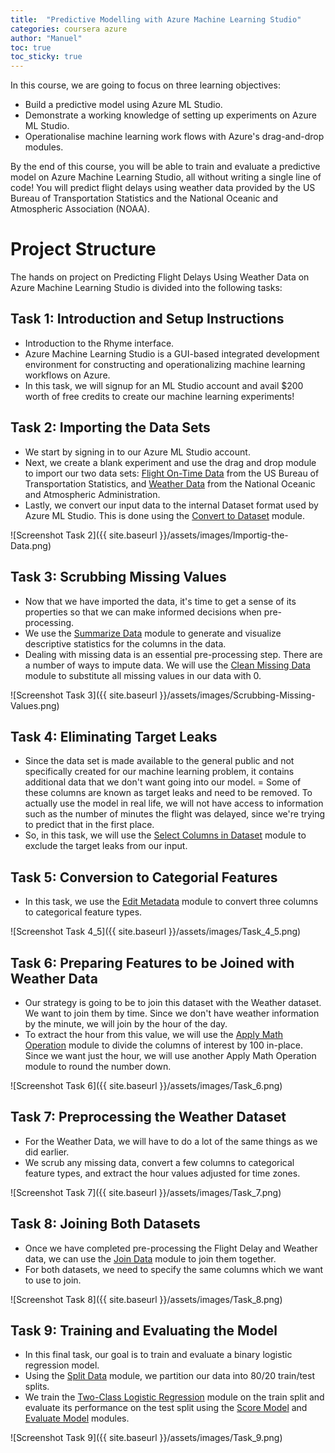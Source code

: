 ```yaml
---
title:  "Predictive Modelling with Azure Machine Learning Studio"
categories: coursera azure
author: "Manuel"
toc: true
toc_sticky: true
---
```


In this course, we are going to focus on three learning objectives:

- Build a predictive model using Azure ML Studio.
- Demonstrate a working knowledge of setting up experiments on Azure ML Studio.
- Operationalise machine learning work flows with Azure's drag-and-drop modules.

By the end of this course, you will be able to train and evaluate a predictive model on Azure Machine Learning Studio, all without writing a single line of code! You will predict flight delays using weather data provided by the US Bureau of Transportation Statistics and the National Oceanic and Atmospheric Association (NOAA).

# Project Structure

The hands on project on Predicting Flight Delays Using Weather Data on Azure Machine Learning Studio is divided into the following tasks:

## Task 1: Introduction and Setup Instructions

- Introduction to the Rhyme interface.
- Azure Machine Learning Studio is a GUI-based integrated development environment for constructing and operationalizing machine learning workflows on Azure.
- In this task, we will signup for an ML Studio account and avail $200 worth of free credits to create our machine learning experiments! 

## Task 2: Importing the Data Sets

- We start by signing in to our Azure ML Studio account.
- Next, we create a blank experiment and use the drag and drop module to import our two data sets: [Flight On-Time Data](https://www.transtats.bts.gov/ONTIME/) from the US Bureau of Transportation Statistics, and [Weather Data](https://www.ncdc.noaa.gov/cdo-web/datasets) from the National Oceanic and Atmospheric Administration.
- Lastly, we convert our input data to the internal Dataset format used by Azure ML Studio. This is done using the [Convert to Dataset](https://docs.microsoft.com/en-us/azure/machine-learning/studio-module-reference/convert-to-dataset) module.

![Screenshot Task 2]({{ site.baseurl }}/assets/images/Importig-the-Data.png)

## Task 3: Scrubbing Missing Values

- Now that we have imported the data, it's time to get a sense of its properties so that we can make informed decisions when pre-processing.
- We use the [Summarize Data](https://docs.microsoft.com/en-us/azure/machine-learning/studio-module-reference/summarize-data) module to generate and visualize descriptive statistics for the columns in the data.
- Dealing with missing data is an essential pre-processing step. There are a number of ways to impute data. We will use the [Clean Missing Data](https://docs.microsoft.com/en-us/azure/machine-learning/studio-module-reference/clean-missing-data) module to substitute all missing values in our data with 0.

![Screenshot Task 3]({{ site.baseurl }}/assets/images/Scrubbing-Missing-Values.png)

## Task 4: Eliminating Target Leaks

- Since the data set is made available to the general public and not specifically created for our machine learning problem, it contains additional data that we don't want going into our model.
= Some of these columns are known as target leaks and need to be removed. To actually use the model in real life, we will not have access to information such as the number of minutes the flight was delayed, since we're trying to predict that in the first place.
- So, in this task, we will use the [Select Columns in Dataset](https://docs.microsoft.com/en-us/azure/machine-learning/studio-module-reference/select-columns-in-dataset) module to exclude the target leaks from our input.

## Task 5: Conversion to Categorial Features

- In this task, we use the [Edit Metadata](https://docs.microsoft.com/en-us/azure/machine-learning/studio-module-reference/edit-metadata) module to convert three columns to categorical feature types.

![Screenshot Task 4_5]({{ site.baseurl }}/assets/images/Task_4_5.png)

## Task 6: Preparing Features to be Joined with Weather Data

- Our strategy is going to be to join this dataset with the Weather dataset. We want to join them by time. Since we don't have weather information by the minute, we will join by the hour of the day.
- To extract the hour from this value, we will use the [Apply Math Operation](https://docs.microsoft.com/en-us/azure/machine-learning/studio-module-reference/apply-math-operation) module to divide the columns of interest by 100 in-place. Since we want just the hour, we will use another Apply Math Operation module to round the number down.

![Screenshot Task 6]({{ site.baseurl }}/assets/images/Task_6.png)

## Task 7: Preprocessing the Weather Dataset

- For the Weather Data, we will have to do a lot of the same things as we did earlier.
- We scrub any missing data, convert a few columns to categorical feature types, and extract the hour values adjusted for time zones.

![Screenshot Task 7]({{ site.baseurl }}/assets/images/Task_7.png)

## Task 8: Joining Both Datasets

- Once we have completed pre-processing the Flight Delay and Weather data, we can use the [Join Data](https://docs.microsoft.com/en-us/azure/machine-learning/studio-module-reference/join-data) module to join them together.
- For both datasets, we need to specify the same columns which we want to use to join.

![Screenshot Task 8]({{ site.baseurl }}/assets/images/Task_8.png)

## Task 9: Training and Evaluating the Model

- In this final task, our goal is to train and evaluate a binary logistic regression model.
- Using the [Split Data](https://docs.microsoft.com/en-us/azure/machine-learning/studio-module-reference/split-data) module, we partition our data into 80/20 train/test splits.
- We train the [Two-Class Logistic Regression](https://docs.microsoft.com/en-us/azure/machine-learning/studio-module-reference/two-class-logistic-regression) module on the train split and evaluate its performance on the test split using the [Score Model](https://docs.microsoft.com/en-us/azure/machine-learning/studio-module-reference/score-model) and [Evaluate Model](https://docs.microsoft.com/en-us/azure/machine-learning/studio-module-reference/evaluate-model) modules.

![Screenshot Task 9]({{ site.baseurl }}/assets/images/Task_9.png)
